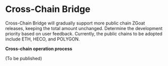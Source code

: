 # Cross-Chain Bridge

Cross-Chain Bridge will gradually support more public chain ZGoat releases, keeping the total amount unchanged. Determine the development priority based on user feedback. Currently, the public chains to be adopted include ETH, HECO, and POLYGON.

**Cross-chain operation process**

\(To be published\)

